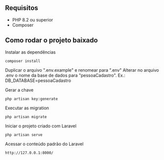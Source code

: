 ## Requisitos

* PHP 8.2 ou superior
* Composer

## Como rodar o projeto baixado
Instalar as dependências
```
composer install
```

Duplicar o arquivo ".env.example" e renomear para ".env"
Alterar no arquivo .env o nome da base de dados para "pessoaCadastro". Ex.: DB_DATABASE=pessoaCadastro

Gerar a chave
```
php artisan key:generate
```

Executar as migration
```
php artisan migrate
```

Iniciar o projeto criado com Laravel
```
php artisan serve
```

Acessar o conteúdo padrão do Laravel
```
http://127.0.0.1:8000/
```